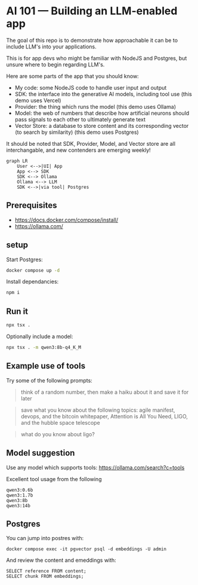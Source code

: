 # AI 101 — Building an LLM-enabled app

The goal of this repo is to demonstrate how approachable it can be to include LLM's into your applications.

This is for app devs who might be familiar with NodeJS and Postgres, but unsure where to begin regarding LLM's.

Here are some parts of the app that you should know:
- My code: some NodeJS code to handle user input and output
- SDK: the interface into the generative AI models, including tool use (this demo uses Vercel)
- Provider: the thing which runs the model (this demo uses Ollama)
- Model: the web of numbers that describe how artificial neurons should pass signals to each other to ultimately generate text
- Vector Store: a database to store content and its corresponding vector (to search by similarity) (this demo uses Postgres)

It should be noted that SDK, Provider, Model, and Vector store are all interchangable, and new contenders are emerging weekly!

```mermaid
graph LR
    User <-->|UI| App
    App <--> SDK
    SDK <--> Ollama
    Ollama <--> LLM
    SDK <-->|via tool| Postgres
```

## Prerequisites

- https://docs.docker.com/compose/install/
- https://ollama.com/

## setup

Start Postgres:

```sh
docker compose up -d
```

Install dependancies:

```sh
npm i
```

## Run it

```sh
npx tsx .
```

Optionally include a model:

```sh
npx tsx . -m qwen3:8b-q4_K_M 
```

## Example use of tools

Try some of the following prompts:

> think of a random number, then make a haiku about it and save it for later

> save what you know about the following topics: agile manifest, devops, and the bitcoin whitepaper, Attention is All You Need, LIGO, and the hubble space telescope

> what do you know about ligo?

## Model suggestion

Use any model which supports tools:
https://ollama.com/search?c=tools

Excellent tool usage from the following

```
qwen3:0.6b
qwen3:1.7b
qwen3:8b
qwen3:14b
```

## Postgres

You can jump into postres with:

```shell
docker compose exec -it pgvector psql -d embeddings -U admin
```

And review the content and emeddings with:

```
SELECT reference FROM content;
SELECT chunk FROM embeddings;
```
